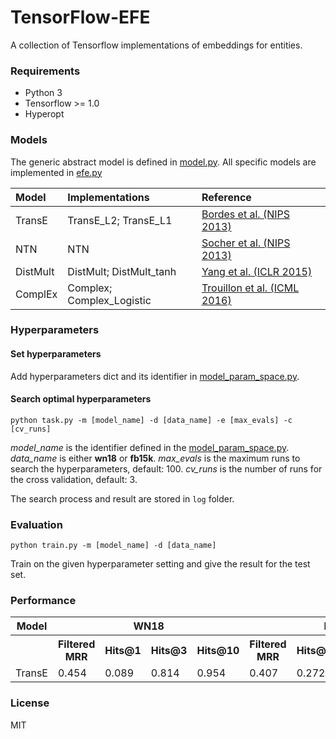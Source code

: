 # TensorFlow-EFE

A collection of Tensorflow implementations of embeddings for entities.

### Requirements

- Python 3
- Tensorflow >= 1.0
- Hyperopt

### Models

The generic abstract model is defined in [model.py](https://github.com/billy-inn/tensorflow-efe/blob/master/model.py). 
All specific models are implemented in [efe.py](https://github.com/billy-inn/tensorflow-efe/blob/master/efe.py)

| Model | Implementations | Reference |
| :---- | :-------------- | :-------- |
| TransE | TransE\_L2; TransE\_L1 |[Bordes et al. (NIPS 2013)](https://www.utc.fr/~bordesan/dokuwiki/_media/en/transe_nips13.pdf) |
| NTN | NTN | [Socher et al. (NIPS 2013)](https://nlp.stanford.edu/pubs/SocherChenManningNg_NIPS2013.pdf) |
| DistMult | DistMult; DistMult\_tanh | [Yang et al. (ICLR 2015)](https://arxiv.org/pdf/1412.6575.pdf)
| ComplEx | Complex; Complex\_Logistic | [Trouillon et al. (ICML 2016)](https://arxiv.org/pdf/1606.06357.pdf) |

### Hyperparameters

#### Set hyperparameters

Add hyperparameters dict and its identifier in [model_param_space.py](https://github.com/billy-inn/tensorflow-efe/blob/master/model_param_space.py).

#### Search optimal hyperparameters

`python task.py -m [model_name] -d [data_name] -e [max_evals] -c [cv_runs]`

*model\_name* is the identifier defined in the [model_param_space.py](https://github.com/billy-inn/tensorflow-efe/blob/master/model_param_space.py). *data\_name* is either **wn18** or **fb15k**. *max\_evals* is the maximum runs to search the hyperparameters, default: 100. *cv\_runs* is the number of runs for the cross validation, default: 3. 

The search process and result are stored in `log` folder.

### Evaluation

`python train.py -m [model_name] -d [data_name]`

Train on the given hyperparameter setting and give the result for the test set.

### Performance

<table>
<tr>
   <th>Model</th>
   <th colspan="4">WN18</th>
   <th colspan="4">FB15K</th>
</tr>
   <tr>
   <th></th>
   <th>Filtered MRR</th>
   <th>Hits@1 </th>
   <th>Hits@3 </th>
   <th>Hits@10 </th>
   <th>Filtered MRR</th>
   <th>Hits@1 </th>
   <th>Hits@3 </th>
   <th>Hits@10 </th>
   </tr>
   <tr>
   <td>TransE</td>
   <td>0.454</td>
   <td>0.089</td>
   <td>0.814</td>
   <td>0.954</td>
   <td>0.407</td>
   <td>0.272</td>
   <td>0.480</td>
   <td>0.657</td>    
   </tr>
   <!--<tr>
   <td>DistMult</td>
   <td>0.868</td>
   <td>0.786</td>
   <td>0.948</td>
   <td>0.970</td>
   <td>0.651</td>
   <td>0.544</td>
   <td>0.728</td>
   <td>0.825</td>
   </tr>
   <tr>
   <td>HolE</td>
   <td><b>0.62</b></td>
   <td><b>0.94</b></td>
   <td>0.928</td>
   <td><b>0.941</b></td>
   <td><b>0.944</b></td>
   <td>0.21</td>
   <td>0.46</td>
   <td>33.45</td>
   <td>53.63</td>
   <td>67.54</td>
   </tr>
   <tr>
   <td>ComplEx</td>
   <td>0.581</td>
   <td><b>0.94</b></td>   
   <td><b>0.937</b></td>
   <td><b>0.941</b></td>
   <td><b>0.944</b></td>
   <td><b>0.672</b></td>
   <td>0.235</td>
   <td><b>0.571</b></td>
   <td><b>0.746</b></td>
   <td><b>0.832</b></td>
   </tr>-->
</table>

### License

MIT
